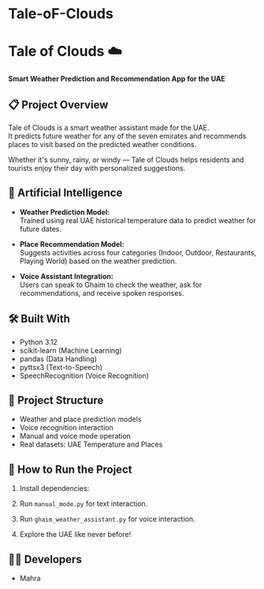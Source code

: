# Tale-oF-Clouds
# Tale of Clouds ☁️
**Smart Weather Prediction and Recommendation App for the UAE**

## 📋 Project Overview
Tale of Clouds is a smart weather assistant made for the UAE.  
It predicts future weather for any of the seven emirates and recommends places to visit based on the predicted weather conditions.

Whether it's sunny, rainy, or windy — Tale of Clouds helps residents and tourists enjoy their day with personalized suggestions.

## 🤖 Artificial Intelligence
- **Weather Prediction Model:**  
  Trained using real UAE historical temperature data to predict weather for future dates.
  
- **Place Recommendation Model:**  
  Suggests activities across four categories (Indoor, Outdoor, Restaurants, Playing World) based on the weather prediction.

- **Voice Assistant Integration:**  
  Users can speak to Ghaim to check the weather, ask for recommendations, and receive spoken responses.

## 🛠️ Built With
- Python 3.12
- scikit-learn (Machine Learning)
- pandas (Data Handling)
- pyttsx3 (Text-to-Speech)
- SpeechRecognition (Voice Recognition)

## 📂 Project Structure
- Weather and place prediction models
- Voice recognition interaction
- Manual and voice mode operation
- Real datasets: UAE Temperature and Places

## 🚀 How to Run the Project
1. Install dependencies:

2. Run `manual_mode.py` for text interaction.
3. Run `ghaim_weather_assistant.py` for voice interaction.
4. Explore the UAE like never before!

## 👩‍💻 Developers
- Mahra
